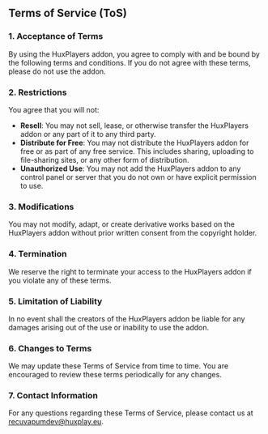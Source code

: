 ## Terms of Service (ToS)

### 1. Acceptance of Terms
By using the HuxPlayers addon, you agree to comply with and be bound by the following terms and conditions. If you do not agree with these terms, please do not use the addon.

### 2. Restrictions
You agree that you will not:

- **Resell**: You may not sell, lease, or otherwise transfer the HuxPlayers addon or any part of it to any third party.
- **Distribute for Free**: You may not distribute the HuxPlayers addon for free or as part of any free service. This includes sharing, uploading to file-sharing sites, or any other form of distribution.
- **Unauthorized Use**: You may not add the HuxPlayers addon to any control panel or server that you do not own or have explicit permission to use.

### 3. Modifications
You may not modify, adapt, or create derivative works based on the HuxPlayers addon without prior written consent from the copyright holder.

### 4. Termination
We reserve the right to terminate your access to the HuxPlayers addon if you violate any of these terms.

### 5. Limitation of Liability
In no event shall the creators of the HuxPlayers addon be liable for any damages arising out of the use or inability to use the addon.

### 6. Changes to Terms
We may update these Terms of Service from time to time. You are encouraged to review these terms periodically for any changes.

### 7. Contact Information
For any questions regarding these Terms of Service, please contact us at recuvapumdev@huxplay.eu.
